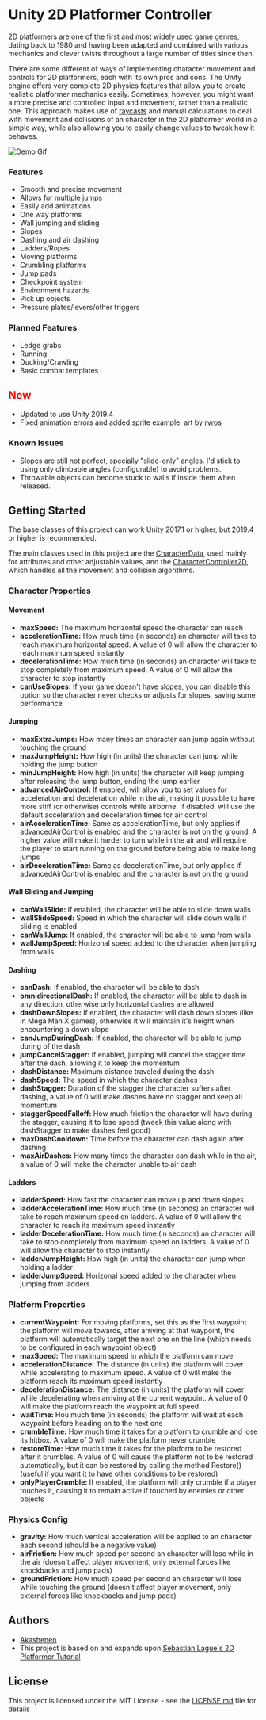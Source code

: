 # Unity 2D Platformer Controller

2D platformers are one of the first and most widely used game genres, dating back to 1980 and having been adapted and combined with various mechanics and clever twists throughout a large number of titles since then. 

There are some different of ways of implementing character movement and controls for 2D platformers, each with its own pros and cons. The Unity engine offers very complete 2D physics features that allow you to create realistic platformer mechanics easily. Sometimes, however, you might want a more precise and controlled input and movement, rather than a realistic one. This approach makes use of [raycasts](https://docs.unity3d.com/ScriptReference/Physics.Raycast.html) and manual calculations to deal with movement and collisions of an character in the 2D platformer world in a simple way, while also allowing you to easily change values to tweak how it behaves.

![Demo Gif](https://github.com/akashenen/2d-platformer-controller/blob/master/Gifs/demo2.gif)

### Features

* Smooth and precise movement
* Allows for multiple jumps
* Easily add animations
* One way platforms
* Wall jumping and sliding
* Slopes
* Dashing and air dashing
* Ladders/Ropes
* Moving platforms
* Crumbling platforms
* Jump pads
* Checkpoint system
* Environment hazards
* Pick up objects
* Pressure plates/levers/other triggers
  
### Planned Features

* Ledge grabs
* Running
* Ducking/Crawling
* Basic combat templates

## <span style="color:red">New</span>

* Updated to use Unity 2019.4
* Fixed animation errors and added sprite example, art by [rvros](https://rvros.itch.io/animated-pixel-hero)


### Known Issues

* Slopes are still not perfect, specially "slide-only" angles. I'd stick to using only climbable angles (configurable) to avoid problems.
* Throwable objects can become stuck to walls if inside them when released.

## Getting Started

The base classes of this project can work Unity 2017.1 or higher, but 2019.4 or higher is recommended.

The main classes used in this project are the [CharacterData](https://github.com/akashenen/2d-platformer-controller/blob/master/Assets/Scripts/CharacterData.cs), used mainly for attributes and other adjustable values, and the [CharacterController2D](https://github.com/akashenen/2d-platformer-controller/blob/master/Assets/Scripts/CharacterController2D.cs), which handles all the movement and collision algorithms.

### Character Properties

#### Movement

* **maxSpeed:** The maximum horizontal speed the character can reach
* **accelerationTime:** How much time (in seconds) an character will take to reach maximum horizontal speed. A value of 0 will allow the character to reach maximum speed instantly
* **decelerationTime:** How much time (in seconds) an character will take to stop completely from maximum speed. A value of 0 will allow the character to stop instantly
* **canUseSlopes:** If your game doesn't have slopes, you can disable this option so the character never checks or adjusts for slopes, saving some performance

#### Jumping

* **maxExtraJumps:** How many times an character can jump again without touching the ground
* **maxJumpHeight:** How high (in units) the character can jump while holding the jump button
* **minJumpHeight:** How high (in units) the character will keep jumping after releasing the jump button, ending the jump earlier
* **advancedAirControl:** If enabled, will allow you to set values for acceleration and deceleration while in the air, making it possible to have more stiff (or otherwise) controls while airborne. If disabled, will use the default acceleration and deceleration times for air control
* **airAccelerationTime:** Same as accelerationTime, but only applies if advancedAirControl is enabled and the character is not on the ground. A higher value will make it harder to turn while in the air and will require the player to start running on the ground before being able to make long jumps
* **airDecelerationTime:** Same as decelerationTime, but only applies if advancedAirControl is enabled and the character is not on the ground

#### Wall Sliding and Jumping

* **canWallSlide:** If enabled, the character will be able to slide down walls
* **wallSlideSpeed:** Speed in which the character will slide down walls if sliding is enabled
* **canWallJump:** If enabled, the character will be able to jump from walls
* **wallJumpSpeed:** Horizonal speed added to the character when jumping from walls

#### Dashing

* **canDash:** If enabled, the character will be able to dash
* **omnidirectionalDash:** If enabled, the character will be able to dash in any direction, otherwise only horizontal dashes are allowed
* **dashDownSlopes:** If enabled, the character will dash down slopes (like in Mega Man X games), otherwise it will maintain it's height when encountering a down slope
* **canJumpDuringDash:** If enabled, the character will be able to jump during of the dash
* **jumpCancelStagger:** If enabled, jumping will cancel the stagger time after the dash, allowing it to keep the momentum
* **dashDistance:** Maximum distance traveled during the dash
* **dashSpeed:** The speed in which the character dashes
* **dashStagger:** Duration of the stagger the character suffers after dashing, a value of 0 will make dashes have no stagger and keep all momentum
* **staggerSpeedFalloff:** How much friction the character will have during the stagger, causing it to lose speed (tweek this value along with dashStagger to make dashes feel good)
* **maxDashCooldown:** Time before the character can dash again after dashing
* **maxAirDashes:** How many times the character can dash while in the air, a value of 0 will make the character unable to air dash

#### Ladders

* **ladderSpeed:** How fast the character can move up and down slopes
* **ladderAccelerationTime:** How much time (in seconds) an character will take to reach maximum speed on ladders. A value of 0 will allow the character to reach its maximum speed instantly
* **ladderDecelerationTime:** How much time (in seconds) an character will take to stop completely from maximum speed on ladders. A value of 0 will allow the character to stop instantly
* **ladderJumpHeight:** How high (in units) the character can jump when holding a ladder
* **ladderJumpSpeed:** Horizonal speed added to the character when jumping from ladders

### Platform Properties

* **currentWaypoint:** For moving platforms, set this as the first waypoint the platform will move towards, after arriving at that waypoint, the platform will automatically target the next one on the line (which needs to be configured in each waypoint object)
* **maxSpeed:** The maximum speed in which the platform can move
* **accelerationDistance:**  The distance (in units) the platform will cover while accelerating to maximum speed. A value of 0 will make the platform reach its maximum speed instantly
* **decelerationDistance:** The distance (in units) the platform will cover while decelerating when arriving at the current waypoint. A value of 0 will make the platform reach the waypoint at full speed
* **waitTime:** Hou much time (in seconds) the platform will wait at each waypoint before heading on to the next one
* **crumbleTime:** How much time it takes for a platform to crumble and lose its hitbox. A value of 0 will make the platform never crumble
* **restoreTime:** How much time it takes for the platform to be restored after it crumbles. A value of 0 will cause the platform not to be restored automatically, but it can be restored by calling the method Restore() (useful if you want it to have other conditions to be restored)
* **onlyPlayerCrumble:** If enabled, the platform will only crumble if a player touches it, causing it to remain active if touched by enemies or other objects

### Physics Config

* **gravity:** How much vertical acceleration will be applied to an character each second (should be a negative value)
* **airFriction:** How much speed per second an character will lose while in the air (doesn't affect player movement, only external forces like knockbacks and jump pads)
* **groundFriction:** How much speed per second an character will lose while touching the ground (doesn't affect player movement, only external forces like knockbacks and jump pads)

## Authors

* [Akashenen](https://github.com/akashenen/)
* This project is based on and expands upon [Sebastian Lague's 2D Platformer Tutorial](https://github.com/SebLague/2DPlatformer-Tutorial)

## License

This project is licensed under the MIT License - see the [LICENSE.md](LICENSE.md) file for details
